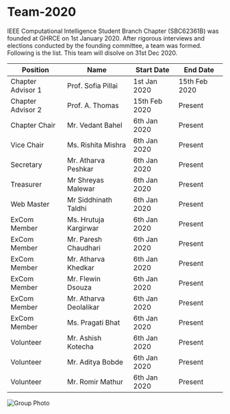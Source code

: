 # Team-2020

IEEE Computational Intelligence Student Branch Chapter (SBC62361B) was founded at GHRCE on 1st January 2020. After rigorous interviews and elections conducted by the founding committee, a team was formed. Following is the list.
This team will disolve on 31st Dec 2020. 

| Position | Name | Start Date | End Date | 
|----------|------|------------|-----------|
|Chapter Advisor 1 | Prof. Sofia Pillai    | 1st Jan 2020  | 15th Feb 2020 |
|Chapter Advisor 2 | Prof. A. Thomas       | 15th Feb 2020 | Present       |
|Chapter Chair     | Mr. Vedant Bahel      | 6th Jan 2020  | Present       |
|Vice Chair        | Ms. Rishita Mishra    | 6th Jan 2020  | Present       |
|Secretary         | Mr. Atharva Peshkar                      | 6th Jan 2020  | Present       |
|Treasurer         | Mr Shreyas Malewar    | 6th Jan 2020  | Present       |
|Web Master        | Mr Siddhinath Taldhi  | 6th Jan 2020  | Present       |
|ExCom Member      | Ms. Hrutuja Kargirwar | 6th Jan 2020  | Present       |  
|ExCom Member      | Mr. Paresh Chaudhari  | 6th Jan 2020  | Present       |
|ExCom Member      | Mr. Atharva Khedkar   | 6th Jan 2020  | Present       |
|ExCom Member      | Mr. Flewin Dsouza     | 6th Jan 2020  | Present       |
|ExCom Member | Mr. Atharva Deolalikar | 6th Jan 2020 | Present |
|ExCom Member      | Ms. Pragati Bhat     | 6th Jan 2020  | Present       |
|Volunteer | Mr. Ashish Kotecha | 6th Jan 2020 | Present |
|Volunteer| Mr. Aditya Bobde | 6th Jan 2020 | Present |  
|Volunteer| Mr. Romir Mathur | 6th Jan 2020 | Present |

![Group Photo](https://github.com/IEEE-CIS-GHRCE-62361B/Team-2020/blob/master/WhatsApp%20Image%202020-04-10%20at%208.56.55%20PM.jpeg)

